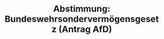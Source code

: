 ---
abstimmung:
  abstimmung: 5
  bundestagssitzung: 42
  datum: 3. Juni 2022
  legislaturperiode: 20
categories:
- Todo
data:
- title: Abstimmungsergebnis 20220603_5.pdf
  url: /res/2025-btw/abstimmungsergebnisse/20220603_5.pdf
- title: Abstimmungsergebnis 20220603_5_xls.xlsx
  url: /res/2025-btw/abstimmungsergebnisse/20220603_5_xls.xlsx
- title: Abstimmungsergebnis 20220603_5_xls.csv
  url: /res/2025-btw/abstimmungsergebnisse_csv/20220603_5_xls.csv
documents:
- local: /res/2025-btw/drucksachen/2001409.pdf
  summary: '### Gesetzesentwurf der Bundesregierung: Bundeswehrsondervermögensgesetz


    Dieser Gesetzesentwurf der Bundesregierung sieht die Einrichtung eines Sondervermögens
    Bundeswehr in Höhe von bis zu 100 Milliarden Euro vor, um die sicherheitspolitischen
    Ziele Deutschlands zu erreichen.  Das Sondervermögen soll die Finanzierung von
    Großvorhaben zur Stärkung der Bundeswehr und der Bündnisfähigkeit gewährleisten.


    **Kernpunkte und Ziele:**


    * Einrichtung eines Sondervermögens Bundeswehr

    * Stärkung der Bündnis- und Verteidigungsfähigkeit

    * Finanzierung von bedeutsamen Ausrüstungsvorhaben

    * Zweckgebundene Verwendung der Mittel

    * Anrechnung der Ausgaben auf NATO-Ziel'
  title: Drucksache 20/1409
  url: https://dserver.bundestag.de/btd/20/014/2001409.pdf
- local: /res/2025-btw/drucksachen/2002090.pdf
  summary: '### Beschlussempfehlung und Bericht des Haushaltsausschusses


    Der Haushaltsausschuss empfiehlt die Annahme des geänderten Gesetzentwurfs der
    Bundesregierung zur Errichtung eines Sondervermögens Bundeswehr.  **Kernpunkte
    und Ziele:** Einrichtung eines Sondervermögens zur Finanzierung der Bundeswehr,  gesicherte
    Finanzierung von Vorhaben im Wirtschaftsplan,  Anrechnung der Ausgaben auf NATO-Ziel,  Verbesserung
    der Bündnis- und Verteidigungsfähigkeit.

    '
  title: Drucksache 20/2090
  url: https://dserver.bundestag.de/btd/20/020/2002090.pdf
- local: /res/2025-btw/drucksachen/2002126.pdf
  summary: '### Änderungsantrag der AfD-Fraktion zum Sondervermögen Bundeswehr


    Dieser Änderungsantrag der AfD-Fraktion zur zweiten Beratung des Gesetzentwurfs
    der Bundesregierung zum Sondervermögen Bundeswehr zielt auf eine verbesserte Kontrolle
    der Mittelverwendung und eine Vermeidung von Umgehungen der Schuldenbremse ab.


    **Kernpunkte und Ziele:**


    *   Änderung der Einnahmenregelungen des Sondervermögens.

    *   Einführung eines Parlamentarischen Kontrollgremiums.

    *   Verhinderung der Kreditaufnahme am Kapitalmarkt.

    *   Vermeidung von Umgehungen der Schuldenbremse.

    '
  title: Drucksache 20/2126
  url: https://dserver.bundestag.de/btd/20/021/2002126.pdf
ergebnis:
  AfD:
    enthaltung: 0
    gesamt: 80
    ja: 72
    nein: 0
    nichtabgegeben: 8
    ungueltig: 0
  Bündnis 90/Die Grünen:
    enthaltung: 0
    gesamt: 118
    ja: 0
    nein: 112
    nichtabgegeben: 6
    ungueltig: 0
  CDU/CSU:
    enthaltung: 0
    gesamt: 197
    ja: 0
    nein: 175
    nichtabgegeben: 22
    ungueltig: 0
  Die Linke:
    enthaltung: 0
    gesamt: 39
    ja: 0
    nein: 32
    nichtabgegeben: 7
    ungueltig: 0
  FDP:
    enthaltung: 0
    gesamt: 92
    ja: 0
    nein: 88
    nichtabgegeben: 4
    ungueltig: 0
  Fraktionslos:
    enthaltung: 0
    gesamt: 4
    ja: 2
    nein: 1
    nichtabgegeben: 1
    ungueltig: 0
  SPD:
    enthaltung: 0
    gesamt: 204
    ja: 0
    nein: 198
    nichtabgegeben: 6
    ungueltig: 0
layout: abstimmung
links:
- title: Link zu bundestag.de
  url: https://www.bundestag.de/parlament/plenum/abstimmung/abstimmung?id=783
preview: 'Deutscher Bundestag


  42. Sitzung des Deutschen Bundestages

  am Freitag, 3. Juni 2022


  Endgültiges Ergebnis der Namentlichen Abstimmung Nr. 5


  Änderungsantrag der Abgeordneten Peter Boehringer, Rüdiger Lucassen, Hannes Gnauck,

  weiterer Abgeordneter und der Fraktion der AfD

  zu der zweiten Beratung des Gesetzentwurfes der Bundesregierung

  Drs. 20/1409, 20/2090 und 20/2126

  Entwurf eines Gesetzes zur Errichtung eines "Sondervermögens Bundeswehr"

  (Bundeswehrsondervermögensgesetz - BwSVermG)'
tags:
- Todo
title: 'Abstimmung: Bundeswehrsondervermögensgesetz (Antrag AfD)'
---